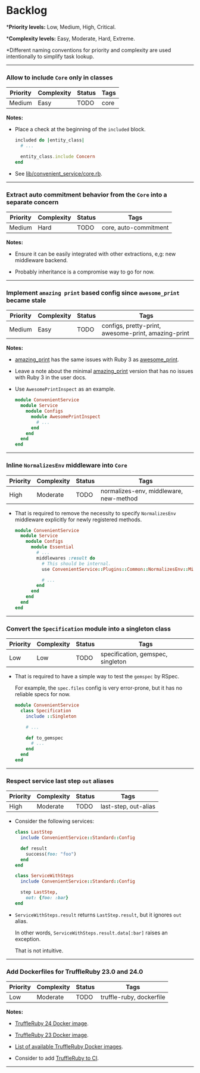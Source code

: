 # Backlog

\***Priority levels:** Low, Medium, High, Critical.

\***Complexity levels:** Easy, Moderate, Hard, Extreme.

\*Different naming conventions for priority and complexity are used intentionally to simplify task lookup.

----

### Allow to include `Core` only in classes

| Priority | Complexity | Status | Tags |
| - | - | - | - |
| Medium | Easy | TODO | core |

**Notes:**

- Place a check at the beginning of the `included` block.
  ```ruby
  included do |entity_class|
    # ...

    entity_class.include Concern
  end
  ```

- See [lib/convenient_service/core.rb](https://github.com/marian13/convenient_service/blob/v0.18.0/lib/convenient_service/core.rb#L18).

----

### Extract auto commitment behavior from the `Core` into a separate concern

| Priority | Complexity | Status | Tags |
| - | - | - | - |
| Medium | Hard | TODO | core, auto-commitment |

**Notes:**

- Ensure it can be easily integrated with other extractions, e,g: new middleware backend.

- Probably inheritance is a compromise way to go for now.

----

### Implement `amazing print` based config since `awesome_print` became stale

| Priority | Complexity | Status | Tags |
| - | - | - | - |
| Medium | Easy | TODO | configs, pretty-print, awesome-print, amazing-print |

**Notes:**

- [amazing_print](https://github.com/awesome-print/awesome_print) has the same issues with Ruby 3 as [awesome_print](https://github.com/awesome-print/awesome_print).

- Leave a note about the minimal [amazing_print](https://github.com/awesome-print/awesome_print) version that has no issues with Ruby 3 in the user docs.

- Use `AwesomePrintInspect` as an example.

  ```ruby
  module ConvenientService
    module Service
      module Configs
        module AwesomePrintInspect
          # ...
        end
      end
    end
  end
  ```

----

### Inline `NormalizesEnv` middleware into `Core`

| Priority | Complexity | Status | Tags |
| - | - | - | - |
| High | Moderate | TODO | normalizes-env, middleware, new-method |

- That is required to remove the necessity to specify `NormalizesEnv` middleware explicitly for newly registered methods.

  ```ruby
  module ConvenientService
    module Service
      module Configs
        module Essential
          # ...
          middlewares :result do
            # This should be internal.
            use ConvenientService::Plugins::Common::NormalizesEnv::Middleware

            # ...
          end
        end
      end
    end
  end
  ```

----

### Convert the `Specification` module into a singleton class

| Priority | Complexity | Status | Tags |
| - | - | - | - |
| Low | Low | TODO | specification, gemspec, singleton |

- That is required to have a simple way to test the `gemspec` by RSpec.

  For example, the `spec.files` config is very error-prone, but it has no reliable specs for now.

  ```ruby
  module ConvenientService
    class Specification
      include ::Singleton

      # ...

      def to_gemspec
        # ...
      end
    end
  end
  ```

---

### Respect service last step `out` aliases

| Priority | Complexity | Status | Tags |
| - | - | - | - |
| High | Moderate | TODO | last-step, out-alias |

- Consider the following services:

  ```ruby
  class LastStep
    include ConvenientService::Standard::Config

    def result
      success(foo: "foo")
    end
  end

  class ServiceWithSteps
    include ConvenientService::Standard::Config

    step LastStep,
      out: {foo: :bar}
  end
  ```

- `ServiceWithSteps.result` returns `LastStep.result`, but it ignores `out` alias.

  In other words, `ServiceWithSteps.result.data[:bar]` raises an exception.

  That is not intuitive.

---

### Add Dockerfiles for TruffleRuby 23.0 and 24.0

| Priority | Complexity | Status | Tags |
| - | - | - | - |
| Low | Moderate | TODO | truffle-ruby, dockerfile |

**Notes:**

- [TruffleRuby 24 Docker image](https://github.com/graalvm/container/pkgs/container/truffleruby-community/193001493?tag=24.0.0).

- [TruffleRuby 23 Docker image](https://github.com/graalvm/container/pkgs/container/truffleruby-community/103900821?tag=23.0.0).

- [List of available TruffleRuby Docker images](https://github.com/graalvm/container/pkgs/container/truffleruby-community/versions?filters%5Bversion_type%5D=tagged).

- Consider to add [TruffleRuby to CI](https://github.com/marketplace/actions/setup-ruby-jruby-and-truffleruby).

---
